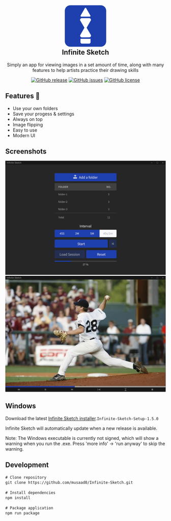 <h2 align="center">
    <a href="https://github.com/musaad0/Infinite-Sketch">
    <img src="https://github.com/musaad0/Infinite-Sketch/blob/main/assets/icon.png" alt="Infinite Sketch" width="130">
    </a>
    <br>
    Infinite Sketch
</h2>

 <p align="center">
    Simply an app for viewing images in a set amount of time, along with many features to help artists practice their drawing skills
</p>

<div align="center">
<a href="https://github.com/musaad0/Infinite-Sketch/releases/latest"> <img alt="GitHub release" src="https://img.shields.io/badge/Latest-v1.5.0-blue"></a>
<a href="https://github.com/musaad0/Infinite-Sketch/issues"> <img alt="GitHub issues" src="https://img.shields.io/github/issues/musaad0/Infinite-Sketch"></a>
<a href="https://github.com/musaad0/Infinite-Sketch/blob/main/LICENSE"> <img alt="GitHub license" src="https://img.shields.io/github/license/musaad0/Infinite-Sketch"></a>
</div>

## Features :rocket:	
- Use your own folders
- Save your progess & settings
- Always on top
- Image flipping
- Easy to use
- Modern UI

## Screenshots
![app screenshot-1](https://github.com/musaad0/Infinite-Sketch/blob/main/screenshots/Infinite_Sketch_1.png "screenshot-1")
![app screenshot-2](https://github.com/musaad0/Infinite-Sketch/blob/main/screenshots/Infinite_Sketch_2.jpg "screenshot-2")

## Windows
Download the latest [Infinite Sketch installer](https://github.com/musaad0/Infinite-Sketch/releases/latest).`Infinite-Sketch-Setup-1.5.0`

Infinite Sketch will automatically update when a new release is available.

Note: The Windows executable is currently not signed, which will show a warning when you run the .exe. Press 'more info' -> 'run anyway' to skip the warning.

## Development
```
# Clone repository
git clone https://github.com/musaad0/Infinite-Sketch.git

# Install dependencies
npm install

# Package application
npm run package
```
